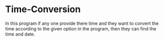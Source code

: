 # Time-Conversion
In this program if any one provide there time and they want to convert the time according to the given option in the program, then they can find the  time and date.
